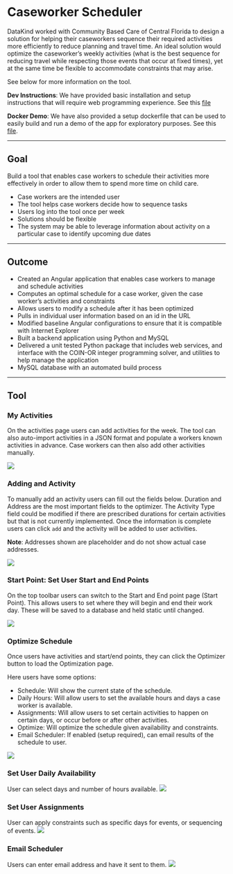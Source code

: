 # Caseworker Scheduler

DataKind worked with Community Based Care of Central Florida to design a solution for helping their caseworkers sequence their required activities more efficiently to reduce planning and travel time. An ideal solution would optimize the caseworker’s weekly activities (what is the best sequence for reducing travel while respecting those events that occur at fixed times), yet at the same time be flexible to accommodate constraints that may arise.


See below for more information on the tool. 

**Dev Instructions**: We have provided basic installation and setup instructions that will require web programming experience. See this [file](application/Installation.md)

**Docker Demo**: We have also provided a setup dockerfile that can be used to easily build and run a demo of the app for exploratory purposes. See this [file](application/DockerReadme.md).

--------------------------


## Goal

Build a tool that enables case workers to schedule their activities more effectively in order to allow them to spend more time on child care.

* Case workers are the intended user
* The tool helps case workers decide how to sequence tasks
* Users log into the tool once per week
* Solutions should be flexible
* The system may be able to leverage information about activity on a particular case to identify upcoming due dates

--------------------------


## Outcome 
* Created an Angular application that enables case workers to manage and schedule activities
* Computes an optimal schedule for a case worker, given the case worker’s activities and constraints
* Allows users to modify a schedule after it has been optimized
* Pulls in individual user information based on an id in the URL
* Modified baseline Angular configurations to ensure that it is compatible with Internet Explorer
* Built a backend application using Python and MySQL
* Delivered a unit tested Python package that includes web services, and interface with the COIN-OR integer programming solver, and utilities to help manage the application
* MySQL database with an automated build process

--------------------------

## Tool  

### My Activities 
On the activities page users can add activities for the week. The tool can also auto-import activities in a JSON format and populate a workers known activities in advance. Case workers can then also add other activities manually. 

![](img/UserInterface.png)

### Adding and Activity 
To manually add an activity users can fill out the fields below. Duration and Address are the most important fields to the optimizer. The Activity Type field could be modified  if there are prescribed durations for certain activities but that is not currently implemented. Once the information is complete users can click `add` and the activity will be added to user activities. 

**Note**: Addresses shown are placeholder and do not show actual case addresses. 

![](img/AddingActivity.png)

### Start Point: Set User Start and End Points
On the top toolbar users can switch to the Start and End point page (Start Point). This allows users to set where they will begin and end their work day. These will be saved to a database and held static until changed. 

![](img/StartEndPoints.png)

### Optimize Schedule  
Once users have activities and start/end points, they can click the Optimizer button to load the Optimization page. 

Here users have some options:

* Schedule: Will show the current state of the schedule.
* Daily Hours: Will allow users to set the available hours and days a case worker is available. 
* Assignments: Will allow users to set certain activities to happen on certain days, or occur before or after other activities. 
* Optimize: Will optimize the schedule given availability and constraints.
* Email Scheduler: If enabled (setup required), can email results of the schedule to user.
 
![](img/Optimizer.png)

### Set User Daily Availability 
User can select days and number of hours available. 
![](img/DailyHours.png)

### Set User Assignments 
User can apply constraints such as specific days for events, or sequencing of events. 
![](img/DailyHours.png)

### Email Scheduler  
Users can enter email address and have it sent to them. 
![](img/EmailSchedule.png)